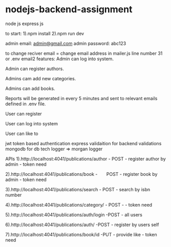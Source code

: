 # nodejs-backend-assignment
node js express js

to start: 
1).npm install
2).npm run dev

 admin email: admin@gmail.com
 admin password: abc123

to change reciver email = change email address in mailer.js line number 31 or .env email2
features:
Admin can log into system.

Admin can register authors.

Admins cam add new categories.

Admins can add books.

Reports will be generated in every 5 minutes and sent to relevant emails defined in .env file.

User can register

User can  log into system

User can like to

jwt token based authentication
express validaition for backend validations
mongodb for db tech
logger => morgan logger

APIs
1).http://localhost:4041/publications/author - POST - register author by admin - token need

2).http://localhost:4041/publications/book -    POST - register book by admin - token need

3).http://localhost:4041/publications/search - POST - search by isbn number

4).http://localhost:4041/publications/category/ - POST -  - token need

5).http://localhost:4041/publications/auth/login -POST - all users

6).http://localhost:4041/publications/auth/ -POST - register by users self

7).http://localhost:4041/publications/book/id -PUT - provide like  - token need
